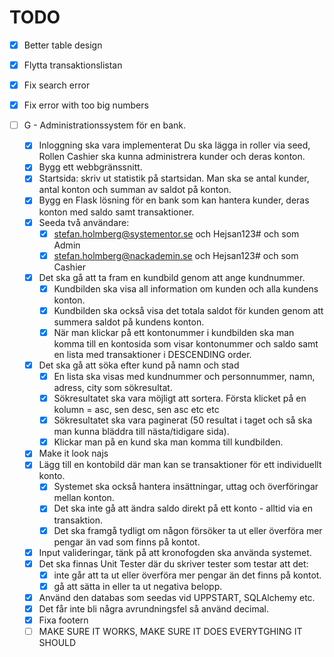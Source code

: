 # TODO

- [x] Better table design
- [x] Flytta transaktionslistan
- [x] Fix search error
- [x] Fix error with too big numbers


- [ ] G - Administrationssystem för en bank.
    - [x] Inloggning ska vara implementerat
        Du ska lägga in roller via seed, Rollen Cashier ska kunna administrera kunder och deras konton.
    - [x] Bygg ett webbgränssnitt.
    - [x] Startsida: skriv ut statistik på startsidan. Man ska se antal kunder, antal konton och summan av saldot på konton.
    - [x] Bygg en Flask lösning för en bank som kan hantera kunder, deras konton med saldo samt transaktioner.
    - [x] Seeda två användare:
        - [x] stefan.holmberg@systementor.se och Hejsan123# och som Admin
        - [x] stefan.holmberg@nackademin.se och Hejsan123# och som Cashier
    - [x] Det ska gå att ta fram en kundbild genom att ange kundnummer.
        - [x] Kundbilden ska visa all information om kunden och alla kundens konton.
        - [x] Kundbilden ska också visa det totala saldot för kunden genom att summera saldot på kundens konton.
        - [x] När man klickar på ett kontonummer i kundbilden ska man komma till en kontosida som visar kontonummer och saldo samt en lista med transaktioner i DESCENDING order.
    - [x] Det ska gå att söka efter kund på namn och stad
        - [x] En lista ska visas med kundnummer och personnummer, namn, adress, city som sökresultat.
        - [x] Sökresultatet ska vara möjligt att sortera. Första klicket på en kolumn = asc, sen desc, sen asc etc etc
        - [x] Sökresultatet ska vara paginerat (50 resultat i taget och så ska man kunna bläddra till nästa/tidigare sida).
        - [x] Klickar man på en kund ska man komma till kundbilden.
    - [x] Make it look najs
    - [x] Lägg till en kontobild där man kan se transaktioner för ett individuellt konto.
        - [x] Systemet ska också hantera insättningar, uttag och överföringar mellan konton.
        - [x] Det ska inte gå att ändra saldo direkt på ett konto - alltid via en transaktion.
        - [x] Det ska framgå tydligt om någon försöker ta ut eller överföra mer pengar än vad som finns på kontot.
    - [x] Input valideringar, tänk på att kronofogden ska använda systemet.
    - [x] Det ska finnas Unit Tester där du skriver tester som testar att det:
        - [x] inte går att ta ut eller överföra mer pengar än det finns på kontot.
        - [x] gå att sätta in eller ta ut negativa belopp.
    - [x] Använd den databas som seedas vid UPPSTART, SQLAlchemy etc.
    - [x] Det får inte bli några avrundningsfel så använd decimal.
    - [x] Fixa footern
    - [ ] MAKE SURE IT WORKS, MAKE SURE IT DOES EVERYTGHING IT SHOULD